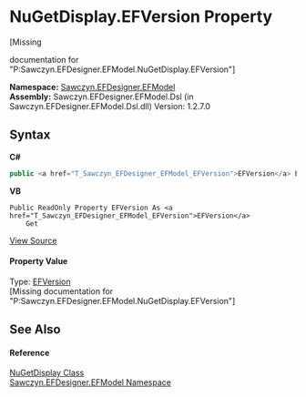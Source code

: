# NuGetDisplay.EFVersion Property 
 

\[Missing <summary> documentation for "P:Sawczyn.EFDesigner.EFModel.NuGetDisplay.EFVersion"\]

**Namespace:**&nbsp;<a href="N_Sawczyn_EFDesigner_EFModel">Sawczyn.EFDesigner.EFModel</a><br />**Assembly:**&nbsp;Sawczyn.EFDesigner.EFModel.Dsl (in Sawczyn.EFDesigner.EFModel.Dsl.dll) Version: 1.2.7.0

## Syntax

**C#**<br />
``` C#
public <a href="T_Sawczyn_EFDesigner_EFModel_EFVersion">EFVersion</a> EFVersion { get; }
```

**VB**<br />
``` VB
Public ReadOnly Property EFVersion As <a href="T_Sawczyn_EFDesigner_EFModel_EFVersion">EFVersion</a>
	Get
```

<a href="https://github.com/msawczyn/EFDesigner/tree/master/src/Dsl/CustomCode/Utilities/Nuget/Models/NuGetDisplay.cs#L4" title="View the source code">View Source</a><br />

#### Property Value
Type: <a href="T_Sawczyn_EFDesigner_EFModel_EFVersion">EFVersion</a><br />\[Missing <value> documentation for "P:Sawczyn.EFDesigner.EFModel.NuGetDisplay.EFVersion"\]

## See Also


#### Reference
<a href="T_Sawczyn_EFDesigner_EFModel_NuGetDisplay">NuGetDisplay Class</a><br /><a href="N_Sawczyn_EFDesigner_EFModel">Sawczyn.EFDesigner.EFModel Namespace</a><br />